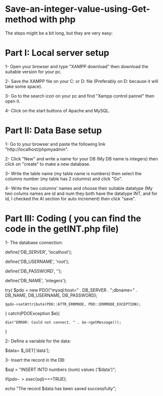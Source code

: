# Save-an-integer-value-using-Get-method with php
The steps might be a bit long, but they are very easy:
# Part I: Local server setup
1- Open your browser and type "XAMPP download" then download the suitable version for your pc.

2- Save the XAMPP file on your C: or D: file (Preferably on D: because it will take some space).

3- Go to the search icon on your pc and find "Xampp control pannel" then open it.

4- Click on the start buttons of Apache and MySQL.


# Part II: Data Base setup
1- Go to your browser and paste the following link "http://localhost/phpmyadmin".

2- Click "New" and write a name for your DB (My DB name is integers) then click on "create" to make a new database.

3- Write the table name (my table name is numbers) then select the columns number (my table has 2 columns) and click "Go".

4- Write the two columns' names and choose their suitable datatype (My two colums names are id and num they both have the datatype INT, and for id, I checked the AI section for auto increment) then click "save".

# Part III: Coding ( you can find the code in the getINT.php file)
1- The database connection:

define('DB_SERVER', 'localhost');

define('DB_USERNAME', 'root');

define('DB_PASSWORD', '');

define('DB_NAME', 'integers');

try{
    $pdo = new PDO("mysql:host=" . DB_SERVER . ";dbname=" . DB_NAME, DB_USERNAME, DB_PASSWORD);
    
    $pdo->setAttribute(PDO::ATTR_ERRMODE, PDO::ERRMODE_EXCEPTION);
    
} 
catch(PDOException $e){

    die("ERROR: Could not connect. " . $e->getMessage());
}

2- Define a variable for the data:

$data= $_GET['data'];

3- Insert the record in the DB:

$sql = "INSERT INTO numbers (num) values ('$data')"; 

if($pdo->exec($sql)===TRUE);

  echo "The record $data has been saved successfully";




